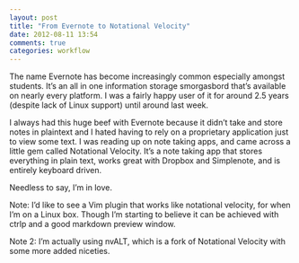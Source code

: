 ```yaml
---
layout: post
title: "From Evernote to Notational Velocity"
date: 2012-08-11 13:54
comments: true
categories: workflow
---
```

The name Evernote has become increasingly common especially amongst students. It’s an all in one information storage smorgasbord that’s available on nearly every platform. I was a fairly happy user of it for around 2.5 years (despite lack of Linux support) until around last week.

I always had this huge beef with Evernote because it didn’t take and store notes in plaintext and I hated having to rely on a proprietary application just to view some text. I was reading up on note taking apps, and came across a little gem called Notational Velocity. It’s a note taking app that stores everything in plain text, works great with Dropbox and Simplenote, and is entirely keyboard driven.

Needless to say, I’m in love.

Note: I’d like to see a Vim plugin that works like notational velocity, for when I’m on a Linux box. Though I’m starting to believe it can be achieved with ctrlp and a good markdown preview window.

Note 2: I’m actually using nvALT, which is a fork of Notational Velocity with some more added niceties.
